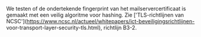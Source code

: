 We testen of de ondertekende fingerprint van het mailservercertificaat is 
gemaakt met een veilig algoritme voor hashing. Zie ['TLS-richtlijnen van 
NCSC'](https://www.ncsc.nl/actueel/whitepapers/ict-beveiligingsrichtlijnen-
voor-transport-layer-security-tls.html), richtlijn B3-2.
